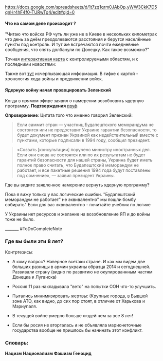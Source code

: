 https://docs.google.com/spreadsheets/d/1t7zq1qrm0JAbOp_yWW3CkK7D5qnHr4hF4f0-TURwTg4/edit#gid=0

#### Что на самом деле происходит ?
"Читаю что войска РФ чуть ли уже не в Киеве в нескольких километрах что день за днём преодолеваются расстояния и берутся населённые пункты под контроль. И тут же встречаются почти ежедневные сообщения, что опять долбанули по Донецку. Как такое возможно?"

Точная [интерактивная карта](https://liveuamap.com/ru/2022/20-march-occupation-authorities-in-crimea-confirm-death-of) с контролируемыми областям, и с последними новостями:

Также вот [тут](https://ru.wikipedia.org/wiki/%D0%92%D1%82%D0%BE%D1%80%D0%B6%D0%B5%D0%BD%D0%B8%D0%B5_%D0%A0%D0%BE%D1%81%D1%81%D0%B8%D0%B8_%D0%BD%D0%B0_%D0%A3%D0%BA%D1%80%D0%B0%D0%B8%D0%BD%D1%83_(2022)) исчерпывающая информация. В гифке с картой - хронология хода войны и продвижении войск.

 #### Ядерную войну начал провоцировать Зеленский
Когда в прямом эфире заявил о намерении возобновить ядерную программу.
**Подтверждения**
 [пруф](https://www.google.com/amp/s/amp.rbc.ru/rbcnews/politics/19/02/2022/621108ac9a7947f316c3b93e)

**Опровержение**: 
Цитата того что именно говорил Зеленский:
> Если саммит стран — участниц Будапештского меморандума не состоится или не предоставит Украине гарантии безопасности, то будет документ признан Украиной как недействительный вместе с пунктами, которые подписали в 1994 году, сообщил президент.

> «Созвать [консультации] поручено министру иностранных дел. Если они снова не состоятся или по их результатам не будет гарантий безопасности для нашей страны, Украина будет иметь полное право считать, что Будапештский меморандум не работает, и все пакетные решения 1994 года будут поставлены под сомнение», — заявил президент Украины.

Где вы видите заявленное намерение вернуть ядерную программу?

Пока я вижу только у вас логические ошибки.
"Будапештский меморандум не работает" не эквивалентно" мы пошли бомбу собирать"
Если для вас эквивалентно - почитайте учебник по логике

У Украины нет ресурсов и желание на возобновление ЯП и до войны тоже не было.


_______ #ToDoCompleteNote 
### Где вы были эти 8 лет? 

Контртезисы:
- А кому вопрос? Наверное всетаки стране.
И как мы видем две больших разницы в армии украины образца 2014 и сегоднешней. 
Развивали страну (видно по развитию не окупированнным частям Донецка и Луганска)

- Россия 11 раз накладывала "вето" на попытки ООН что-то улучшить.
- Пытались минимизировать жертвы: (Крупные города, в Бывшей зоне АТО, как видно, до сих пор стоят, в отличие от Харькова и Мариупаля.
- В текущей войне умерло больше людей чем за все 8 лет!

- Если бы росия не вторгалась и не объявляла марионеточные государства вообще не пришлось бы начинать этот конфликт.  



### Словарь:

**Нацизм** 
**Национализм**
**Фашизм**
**Геноцид**
